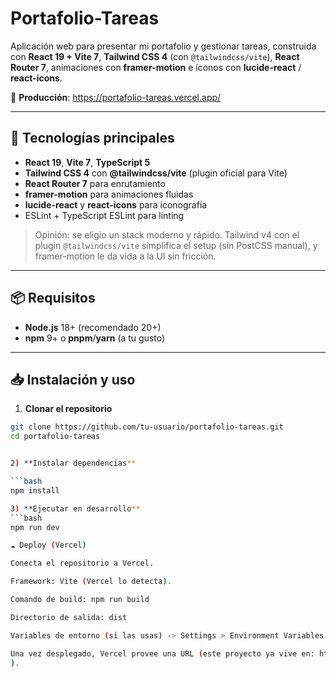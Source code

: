 # Portafolio-Tareas

Aplicación web para presentar mi portafolio y gestionar tareas, construida con **React 19 + Vite 7**, **Tailwind CSS 4** (con `@tailwindcss/vite`), **React Router 7**, animaciones con **framer-motion** e íconos con **lucide-react** / **react-icons**.

🔗 **Producción**: https://portafolio-tareas.vercel.app/

---

## 🚀 Tecnologías principales

- **React 19**, **Vite 7**, **TypeScript 5**
- **Tailwind CSS 4** con **@tailwindcss/vite** (plugin oficial para Vite)
- **React Router 7** para enrutamiento
- **framer-motion** para animaciones fluidas
- **lucide-react** y **react-icons** para iconografía
- ESLint + TypeScript ESLint para linting

> Opinión: se eligio un stack moderno y rápido. Tailwind v4 con el plugin `@tailwindcss/vite` simplifica el setup (sin PostCSS manual), y framer-motion le da vida a la UI sin fricción.

---

## 📦 Requisitos

- **Node.js** 18+ (recomendado 20+)
- **npm** 9+ o **pnpm**/**yarn** (a tu gusto)

---

## 📥 Instalación y uso

1) **Clonar el repositorio**
```bash
git clone https://github.com/tu-usuario/portafolio-tareas.git
cd portafolio-tareas


2) **Instalar dependencias**

```bash
npm install

3) **Ejecutar en desarrollo**
```bash
npm run dev

☁️ Deploy (Vercel)

Conecta el repositorio a Vercel.

Framework: Vite (Vercel lo detecta).

Comando de build: npm run build

Directorio de salida: dist

Variables de entorno (si las usas) -> Settings > Environment Variables.

Una vez desplegado, Vercel provee una URL (este proyecto ya vive en: https://portafolio-tareas.vercel.app/
).




